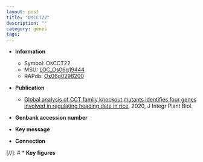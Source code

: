 ```yaml
---
layout: post
title: "OsCCT22"
description: ""
category: genes
tags: 
---
```


* **Information**  
    + Symbol: OsCCT22  
    + MSU: [LOC_Os06g19444](http://rice.plantbiology.msu.edu/cgi-bin/ORF_infopage.cgi?orf=LOC_Os06g19444)  
    + RAPdb: [Os06g0298200](http://rapdb.dna.affrc.go.jp/viewer/gbrowse_details/irgsp1?name=Os06g0298200)  

* **Publication**  
    + [Global analysis of CCT family knockout mutants identifies four genes involved in regulating heading date in rice](http://www.ncbi.nlm.nih.gov/pubmed?term=Global+analysis+of+CCT+family+knockout+mutants+identifies+four+genes+involved+in+regulating+heading+date+in+rice%5BTitle%5D), 2020, J Integr Plant Biol.

* **Genbank accession number**  

* **Key message**  

* **Connection**  

[//]: # * **Key figures**  


